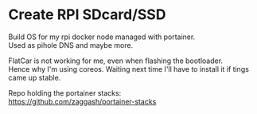 # Create RPI SDcard/SSD  
  
Build OS for my rpi docker node managed with portainer.  
Used as pihole DNS and maybe more.  

FlatCar is not working for me, even when flashing the bootloader.  
Hence why I'm using coreos. 
Waiting next time I'll have to install it if tings came up stable.  
  
Repo holding the portainer stacks:  
https://github.com/zaggash/portainer-stacks
